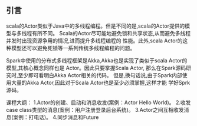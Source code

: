 ## 引言
scala的Actor类似于Java中的多线程编程。但是不同的是,scala的Actor提供的模型与多线程有所不同。
Scala的Actor尽可能地避免锁和共享状态,从而避免多线程并发时出现资源争用的情况,进而提升多线程编程的
性能。此外,scala Actor的这种模型还可以避免死锁等一系列传统多线程编程的问题。

Spark中使用的分布式多线程框架是Akka,Akka也是实现了类似于scala Actor的模型,其核心概念同样也是
Actor。因此只要掌握Scala Actor, 那么在Spark源码研究时,至少即可看明白Akka Actor相关的代码。
但是,换句话说,由于Spark内部使用大量的Akka Actor,因此对于Scala Actor也是至少必须掌握,这样才能
学好Sprk源码。

课程大纲：
1.Actor的创建、启动和消息收发(案例：Actor Hello World)。
2.收发case class类型的消息(案例：用户注册登录后台系统)。
3.Actor之间互相收发消息(案例：打电话)。
4.同步消息和Future